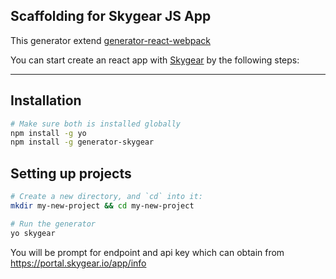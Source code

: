 ## Scaffolding for Skygear JS App

This generator extend [generator-react-webpack](https://github.com/newtriks/generator-react-webpack)

You can start create an react app with [Skygear](https://skygear.io) by the
following steps:

---

## Installation

```bash
# Make sure both is installed globally
npm install -g yo
npm install -g generator-skygear
```

## Setting up projects

```bash
# Create a new directory, and `cd` into it:
mkdir my-new-project && cd my-new-project

# Run the generator
yo skygear
```

You will be prompt for endpoint and api key which can obtain from
https://portal.skygear.io/app/info
